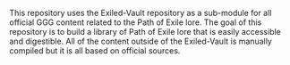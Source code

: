This repository uses the Exiled-Vault repository as a sub-module for all official GGG content related to the Path of Exile lore.
The goal of this repository is to build a library of Path of Exile lore that is easily accessible and digestible.
All of the content outside of the Exiled-Vault is manually compiled but it is all based on official sources.